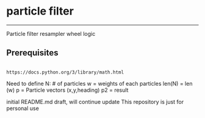 # particle filter
---
Particle filter resampler wheel logic

## Prerequisites ##
```

https://docs.python.org/3/library/math.html
```
Need to define 
N: # of particles
w =  weights of each particles len(N) = len (w)
p = Particle vectors (x,y,heading)
p2 =  result

initial README.md draft, will continue update
This repository is just for personal use


